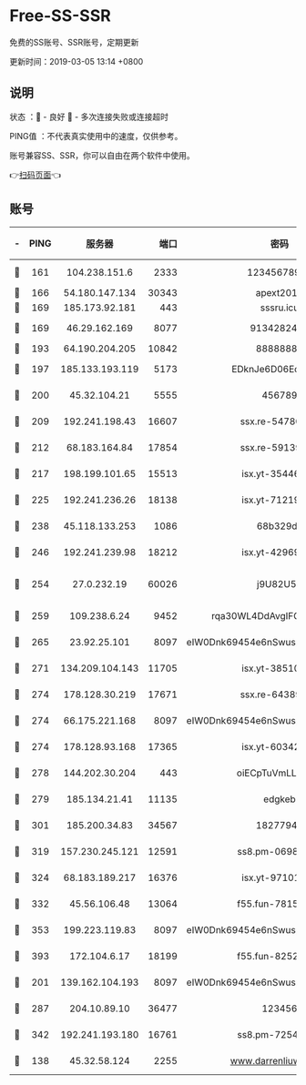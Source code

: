 # Free-SS-SSR

免费的SS账号、SSR账号，定期更新

更新时间：2019-03-05 13:14 +0800

## 说明

状态     ：🙂 - 良好 🙁 - 多次连接失败或连接超时

PING值   ：不代表真实使用中的速度，仅供参考。

账号兼容SS、SSR，你可以自由在两个软件中使用。

👉[扫码页面](https://liesauer.github.io/free-ss-ssr.github.io/)👈

## 账号

|-|PING|服务器|端口|密码|加密方式|区域|
|:----:|:----:|:-----:|-----:|:----:|:----:|:----:|
|🙂|161|104.238.151.6|2333|12345678900|aes-256-cfb|JP|
|🙂|166|54.180.147.134|30343|apext2019|chacha20|KR|
|🙂|169|185.173.92.181|443|sssru.icu|rc4-md5|RU|
|🙂|169|46.29.162.169|8077|9134282479|aes-256-cfb|RU|
|🙂|193|64.190.204.205|10842|88888888|rc4-md5|US|
|🙂|197|185.133.193.119|5173|EDknJe6D06EoWDaw|aes-256-cfb|US|
|🙂|200|45.32.104.21|5555|456789|aes-256-cfb|SG|
|🙂|209|192.241.198.43|16607|ssx.re-54780207|aes-256-cfb|US|
|🙂|212|68.183.164.84|17854|ssx.re-59139311|aes-256-cfb|US|
|🙂|217|198.199.101.65|15513|isx.yt-35446579|aes-256-cfb|US|
|🙂|225|192.241.236.26|18138|isx.yt-71219423|aes-256-cfb|US|
|🙂|238|45.118.133.253|1086|68b329da|aes-256-cfb|SG|
|🙂|246|192.241.239.98|18212|isx.yt-42969531|aes-256-cfb|US|
|🙂|254|27.0.232.19|60026|j9U82U53|xchacha20-ietf-poly1305|HK|
|🙂|259|109.238.6.24|9452|rqa30WL4DdAvgIFG6Fs3znzTa|aes-256-cfb|FR|
|🙂|265|23.92.25.101|8097|eIW0Dnk69454e6nSwuspv9DmS201tQ0D|aes-256-cfb|US|
|🙂|271|134.209.104.143|11705|isx.yt-38510096|aes-256-cfb|SG|
|🙂|274|178.128.30.219|17671|ssx.re-64389778|aes-256-cfb|SG|
|🙂|274|66.175.221.168|8097|eIW0Dnk69454e6nSwuspv9DmS201tQ0D|aes-256-cfb|US|
|🙂|274|178.128.93.168|17365|isx.yt-60342023|aes-256-cfb|SG|
|🙂|278|144.202.30.204|443|oiECpTuVmLLxk4Ts|aes-256-cfb|US|
|🙂|279|185.134.21.41|11135|edgkeb|aes-256-cfb|GB|
|🙂|301|185.200.34.83|34567|18277940|aes-256-cfb|US|
|🙂|319|157.230.245.121|12591|ss8.pm-06983018|aes-256-cfb|SG|
|🙂|324|68.183.189.217|16376|isx.yt-97101614|aes-256-cfb|SG|
|🙂|332|45.56.106.48|13064|f55.fun-78155284|aes-256-cfb|US|
|🙂|353|199.223.119.83|8097|eIW0Dnk69454e6nSwuspv9DmS201tQ0D|aes-256-cfb|US|
|🙂|393|172.104.6.17|18199|f55.fun-82524174|aes-256-cfb|US|
|🙂|201|139.162.104.193|8097|eIW0Dnk69454e6nSwuspv9DmS201tQ0D|aes-256-cfb|JP|
|🙂|287|204.10.89.10|36477|123456|aes-256-cfb|US|
|🙂|342|192.241.193.180|16761|ss8.pm-72545882|aes-256-cfb|US|
|🙁|138|45.32.58.124|2255|www.darrenliuwei.com|aes-256-cfb|JP|
